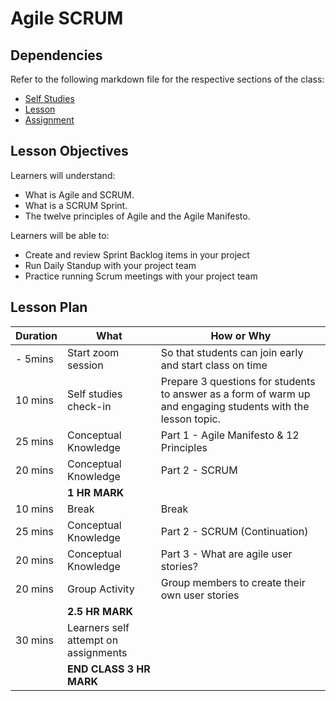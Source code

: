 # Agile SCRUM

## Dependencies

Refer to the following markdown file for the respective sections of the class:
- [Self Studies](./studies.md)
- [Lesson](./lesson.md)
- [Assignment](./assignment.md)

## Lesson Objectives

Learners will understand:
- What is Agile and SCRUM.
- What is a SCRUM Sprint.
- The twelve principles of Agile and the Agile Manifesto.

Learners will be able to:
- Create and review Sprint Backlog items in your project
- Run Daily Standup with your project team
- Practice running Scrum meetings with your project team

## Lesson Plan

|Duration|What|How or Why|
|--------|-----|-------|
|- 5mins |Start zoom session|So that students can join early and start class on time|
|10 mins|Self studies check-in|Prepare 3 questions for students to answer as a form of warm up and engaging students with the lesson topic.|
|25 mins|Conceptual Knowledge| Part 1 - Agile Manifesto & 12 Principles |
|20 mins|Conceptual Knowledge| Part 2 - SCRUM |
||**1 HR MARK**|
|10 mins|Break|Break|
|25 mins|Conceptual Knowledge| Part 2 - SCRUM (Continuation) |
|20 mins|Conceptual Knowledge| Part 3 - What are agile user stories?|
|20 mins|Group Activity|Group members to create their own user stories|
||**2.5 HR MARK**|
|30 mins|Learners self attempt on assignments|
||**END CLASS 3 HR MARK**|

